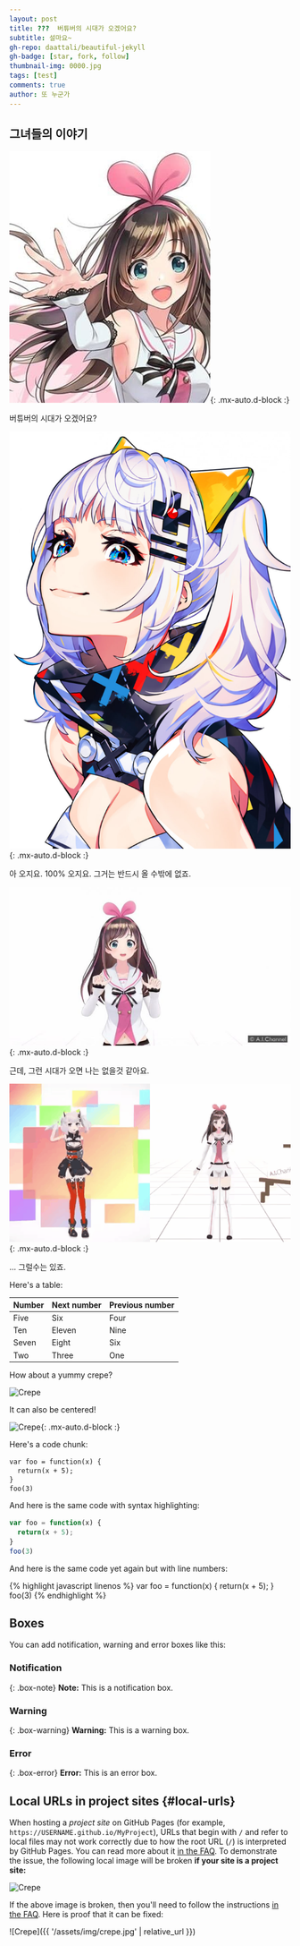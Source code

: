 ```yaml
---
layout: post
title: ???  버튜버의 시대가 오겠어요?
subtitle: 설마요~
gh-repo: daattali/beautiful-jekyll
gh-badge: [star, fork, follow]
thumbnail-img: 0000.jpg
tags: [test]
comments: true
author: 또 누군가
---
```


## 그녀들의 이야기

![](./0000.jpg){: .mx-auto.d-block :}

버튜버의 시대가 오겠어요?



![](./0001.jpg){: .mx-auto.d-block :}

아 오지요. 100% 오지요. 그거는 반드시 올 수밖에 없죠.



![](./0002.jpg){: .mx-auto.d-block :}

근데, 그런 시대가 오면 나는 없을것 같아요.



![](./0003.gif){: .mx-auto.d-block :}

... 그럴수는 있죠.







Here's a table:

| Number | Next number | Previous number |
| :------ |:--- | :--- |
| Five | Six | Four |
| Ten | Eleven | Nine |
| Seven | Eight | Six |
| Two | Three | One |

How about a yummy crepe?

![Crepe](https://beautifuljekyll.com/assets/img/crepe.jpg)

It can also be centered!

![Crepe](https://beautifuljekyll.com/assets/img/crepe.jpg){: .mx-auto.d-block :}

Here's a code chunk:

~~~
var foo = function(x) {
  return(x + 5);
}
foo(3)
~~~

And here is the same code with syntax highlighting:

```javascript
var foo = function(x) {
  return(x + 5);
}
foo(3)
```

And here is the same code yet again but with line numbers:

{% highlight javascript linenos %}
var foo = function(x) {
  return(x + 5);
}
foo(3)
{% endhighlight %}

## Boxes
You can add notification, warning and error boxes like this:

### Notification

{: .box-note}
**Note:** This is a notification box.

### Warning

{: .box-warning}
**Warning:** This is a warning box.

### Error

{: .box-error}
**Error:** This is an error box.

## Local URLs in project sites {#local-urls}

When hosting a *project site* on GitHub Pages (for example, `https://USERNAME.github.io/MyProject`), URLs that begin with `/` and refer to local files may not work correctly due to how the root URL (`/`) is interpreted by GitHub Pages. You can read more about it [in the FAQ](https://beautifuljekyll.com/faq/#links-in-project-page). To demonstrate the issue, the following local image will be broken **if your site is a project site:**

![Crepe](/assets/img/crepe.jpg)

If the above image is broken, then you'll need to follow the instructions [in the FAQ](https://beautifuljekyll.com/faq/#links-in-project-page). Here is proof that it can be fixed:

![Crepe]({{ '/assets/img/crepe.jpg' | relative_url }})
